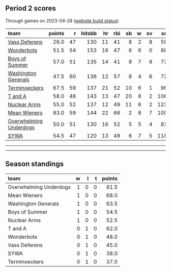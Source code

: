 

## Period 2 scores

Through games on 2023-04-28 ([website build status](https://github.com/brian-bot/pl-site/actions))


|team                   | points|  r| hitsbb| hr| rbi| sb|  w| sv|  so|   era|  whip|
|:----------------------|------:|--:|------:|--:|---:|--:|--:|--:|---:|-----:|-----:|
|[Vass Deferens](./vassdeferens)|   26.0| 47|    130| 11|  41|  8|  2|  8|  59| 6.550| 1.649|
|[Wonderbots](./wonderbots)|   51.5| 54|    153| 16|  47|  6|  6|  0|  88| 4.587| 1.240|
|[Boys of Summer](./boysofsummer)|   57.0| 51|    135| 14|  41|  8|  7|  8|  73| 3.076| 1.203|
|[Washington Generals](./washingtongenerals)|   47.5| 60|    136| 12|  57|  8|  4|  6|  72| 5.625| 1.431|
|[Terminoeckers](./terminoeckers)|   67.5| 59|    137| 21|  52| 10|  6|  1|  96| 3.767| 1.058|
|[T and A](./tanda)     |   58.0| 48|    143| 13|  47| 20|  8|  2| 106| 4.557| 1.271|
|[Nuclear Arms](./nucleararms)|   55.0| 52|    137| 12|  49| 11|  6|  2| 123| 5.110| 1.259|
|[Mean Wieners](./meanwieners)|   83.0| 59|    144| 22|  66|  2|  8|  7| 100| 2.092| 0.841|
|[Overwhelming Underdogs](./overwhelmingunderdogs)|   50.0| 51|    130| 16|  52|  5|  5|  4|  81| 3.308| 1.174|
|[SYWA](./sywa)         |   54.5| 47|    120| 13|  49|  6|  7|  5| 118| 3.236| 1.135|

* * *
* * *

## Season standings


|team                   |  w|  l|  t| points|
|:----------------------|--:|--:|--:|------:|
|Overwhelming Underdogs |  1|  0|  0|   81.5|
|Mean Wieners           |  1|  0|  0|   68.0|
|Washington Generals    |  1|  0|  0|   63.5|
|Boys of Summer         |  1|  0|  0|   54.5|
|Nuclear Arms           |  1|  0|  0|   52.5|
|T and A                |  0|  1|  0|   62.0|
|Wonderbots             |  0|  1|  0|   48.0|
|Vass Deferens          |  0|  1|  0|   45.0|
|SYWA                   |  0|  1|  0|   38.0|
|Terminoeckers          |  0|  1|  0|   37.0|


